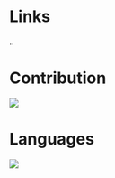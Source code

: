 # Links
..

# Contribution
[![](https://github-readme-stats.vercel.app/api?username=headoros&show_icons=true)](https://github.com/headoros)

# Languages
[![](https://github-readme-stats.vercel.app/api/top-langs?username=headoros&layout=compact)](https://github.com/headoros)
